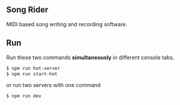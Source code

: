 ## Song Rider

MIDI based song writing and recording software.


## Run

Run these two commands __simultaneously__ in different console tabs.

```bash
$ npm run hot-server
$ npm run start-hot
```

or run two servers with one command

```bash
$ npm run dev
```
